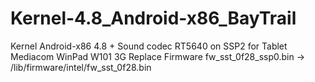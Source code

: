 # Kernel-4.8_Android-x86_BayTrail
Kernel Android-x86 4.8 + Sound codec RT5640 on SSP2 for Tablet Mediacom WinPad W101 3G
Replace Firmware  fw_sst_0f28_ssp0.bin -> /lib/firmware/intel/fw_sst_0f28.bin
